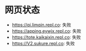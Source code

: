 # 网页状态
- https://qi.limqin.repl.co: 失败
- https://apping.eywjx.repl.co: 失败
- https://tote.kaikaixin.repl.co: 失败
- https://V2.sukure.repl.co: 失败
